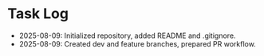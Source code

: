 ﻿# Task Log

- 2025-08-09: Initialized repository, added README and .gitignore.
- 2025-08-09: Created dev and feature branches, prepared PR workflow.
